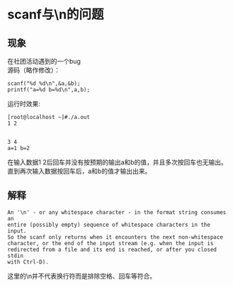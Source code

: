 ﻿# scanf与\n的问题

## 现象

在社团活动遇到的一个bug  
源码（略作修改）：  

    scanf("%d %d\n",&a,&b);  
    printf("a=%d b=%d\n",a,b);

运行时效果:

    [root@localhost ~]#./a.out  
    1 2  
    
    
    3 4  
    a=1 b=2

在输入数据1 2后回车并没有按预期的输出a和b的值，并且多次按回车也无输出。直到再次输入数据按回车后，a和b的值才输出出来。

## 解释
    An '\n' - or any whitespace character - in the format string consumes an
    entire (possibly empty) sequence of whitespace characters in the input.
    So the scanf only returns when it encounters the next non-whitespace
    character, or the end of the input stream (e.g. when the input is
    redirected from a file and its end is reached, or after you closed stdin
    with Ctrl-D).

这里的\n并不代表换行符而是排除空格、回车等符合。
